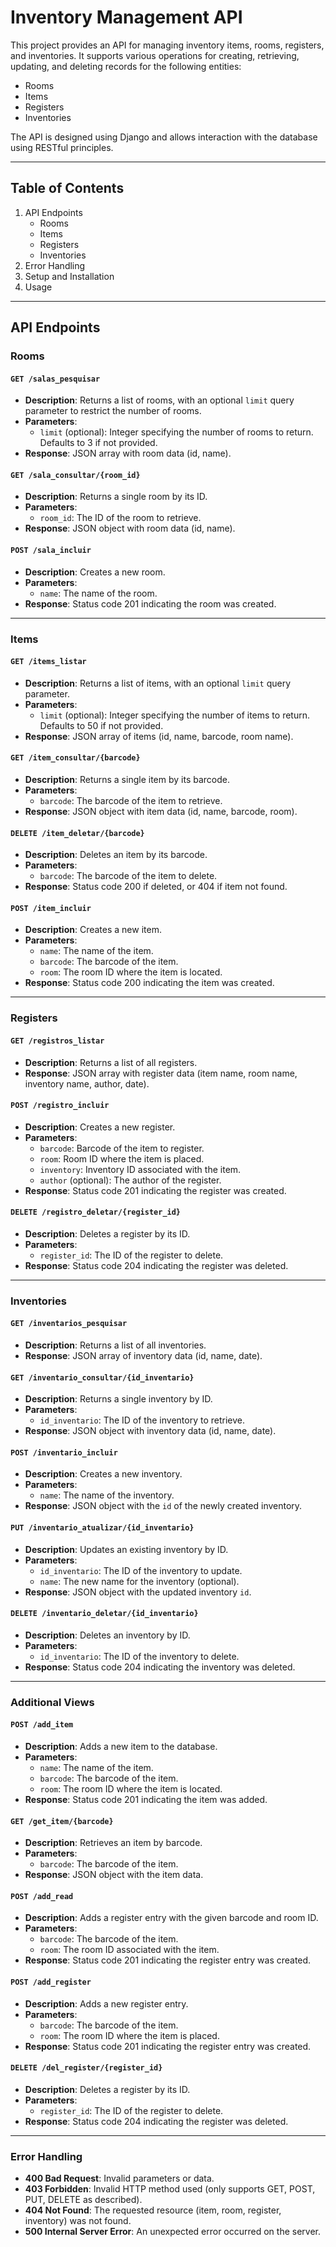# Inventory Management API

This project provides an API for managing inventory items, rooms, registers, and inventories. It supports various operations for creating, retrieving, updating, and deleting records for the following entities:

- Rooms
- Items
- Registers
- Inventories

The API is designed using Django and allows interaction with the database using RESTful principles.

---

## Table of Contents

1. API Endpoints
    - Rooms
    - Items
    - Registers
    - Inventories
2. Error Handling
3. Setup and Installation
4. Usage

---

## API Endpoints

### Rooms

#### `GET /salas_pesquisar`
- **Description**: Returns a list of rooms, with an optional `limit` query parameter to restrict the number of rooms.
- **Parameters**:
  - `limit` (optional): Integer specifying the number of rooms to return. Defaults to 3 if not provided.
- **Response**: JSON array with room data (id, name).

#### `GET /sala_consultar/{room_id}`
- **Description**: Returns a single room by its ID.
- **Parameters**:
  - `room_id`: The ID of the room to retrieve.
- **Response**: JSON object with room data (id, name).

#### `POST /sala_incluir`
- **Description**: Creates a new room.
- **Parameters**:
  - `name`: The name of the room.
- **Response**: Status code 201 indicating the room was created.

---

### Items

#### `GET /items_listar`
- **Description**: Returns a list of items, with an optional `limit` query parameter.
- **Parameters**:
  - `limit` (optional): Integer specifying the number of items to return. Defaults to 50 if not provided.
- **Response**: JSON array of items (id, name, barcode, room name).

#### `GET /item_consultar/{barcode}`
- **Description**: Returns a single item by its barcode.
- **Parameters**:
  - `barcode`: The barcode of the item to retrieve.
- **Response**: JSON object with item data (id, name, barcode, room).

#### `DELETE /item_deletar/{barcode}`
- **Description**: Deletes an item by its barcode.
- **Parameters**:
  - `barcode`: The barcode of the item to delete.
- **Response**: Status code 200 if deleted, or 404 if item not found.

#### `POST /item_incluir`
- **Description**: Creates a new item.
- **Parameters**:
  - `name`: The name of the item.
  - `barcode`: The barcode of the item.
  - `room`: The room ID where the item is located.
- **Response**: Status code 200 indicating the item was created.

---

### Registers

#### `GET /registros_listar`
- **Description**: Returns a list of all registers.
- **Response**: JSON array with register data (item name, room name, inventory name, author, date).

#### `POST /registro_incluir`
- **Description**: Creates a new register.
- **Parameters**:
  - `barcode`: Barcode of the item to register.
  - `room`: Room ID where the item is placed.
  - `inventory`: Inventory ID associated with the item.
  - `author` (optional): The author of the register.
- **Response**: Status code 201 indicating the register was created.

#### `DELETE /registro_deletar/{register_id}`
- **Description**: Deletes a register by its ID.
- **Parameters**:
  - `register_id`: The ID of the register to delete.
- **Response**: Status code 204 indicating the register was deleted.

---

### Inventories

#### `GET /inventarios_pesquisar`
- **Description**: Returns a list of all inventories.
- **Response**: JSON array of inventory data (id, name, date).

#### `GET /inventario_consultar/{id_inventario}`
- **Description**: Returns a single inventory by ID.
- **Parameters**:
  - `id_inventario`: The ID of the inventory to retrieve.
- **Response**: JSON object with inventory data (id, name, date).

#### `POST /inventario_incluir`
- **Description**: Creates a new inventory.
- **Parameters**:
  - `name`: The name of the inventory.
- **Response**: JSON object with the `id` of the newly created inventory.

#### `PUT /inventario_atualizar/{id_inventario}`
- **Description**: Updates an existing inventory by ID.
- **Parameters**:
  - `id_inventario`: The ID of the inventory to update.
  - `name`: The new name for the inventory (optional).
- **Response**: JSON object with the updated inventory `id`.

#### `DELETE /inventario_deletar/{id_inventario}`
- **Description**: Deletes an inventory by ID.
- **Parameters**:
  - `id_inventario`: The ID of the inventory to delete.
- **Response**: Status code 204 indicating the inventory was deleted.

---

### Additional Views

#### `POST /add_item`
- **Description**: Adds a new item to the database.
- **Parameters**:
  - `name`: The name of the item.
  - `barcode`: The barcode of the item.
  - `room`: The room ID where the item is located.
- **Response**: Status code 201 indicating the item was added.

#### `GET /get_item/{barcode}`
- **Description**: Retrieves an item by barcode.
- **Parameters**:
  - `barcode`: The barcode of the item.
- **Response**: JSON object with the item data.

#### `POST /add_read`
- **Description**: Adds a register entry with the given barcode and room ID.
- **Parameters**:
  - `barcode`: The barcode of the item.
  - `room`: The room ID associated with the item.
- **Response**: Status code 201 indicating the register entry was created.

#### `POST /add_register`
- **Description**: Adds a new register entry.
- **Parameters**:
  - `barcode`: The barcode of the item.
  - `room`: The room ID where the item is placed.
- **Response**: Status code 201 indicating the register entry was created.

#### `DELETE /del_register/{register_id}`
- **Description**: Deletes a register by its ID.
- **Parameters**:
  - `register_id`: The ID of the register to delete.
- **Response**: Status code 204 indicating the register was deleted.

---

### Error Handling

- **400 Bad Request**: Invalid parameters or data.
- **403 Forbidden**: Invalid HTTP method used (only supports GET, POST, PUT, DELETE as described).
- **404 Not Found**: The requested resource (item, room, register, inventory) was not found.
- **500 Internal Server Error**: An unexpected error occurred on the server.
